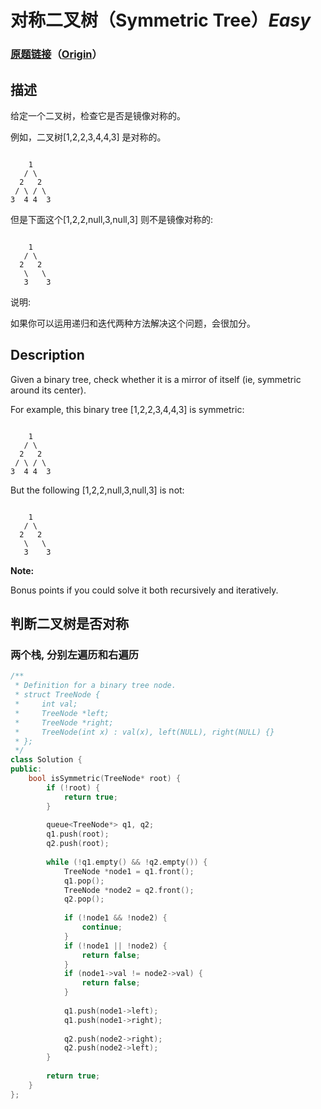 # 对称二叉树（Symmetric Tree）*Easy*
### [原题链接](https://leetcode-cn.com/problems/symmetric-tree)（[Origin](https://leetcode.com/problems/symmetric-tree)）
## 描述
给定一个二叉树，检查它是否是镜像对称的。

例如，二叉树[1,2,2,3,4,4,3] 是对称的。
```

    1
   / \
  2   2
 / \ / \
3  4 4  3
```


但是下面这个[1,2,2,null,3,null,3] 则不是镜像对称的:
```

    1
   / \
  2   2
   \   \
   3    3
```


说明:

如果你可以运用递归和迭代两种方法解决这个问题，会很加分。

## Description
Given a binary tree, check whether it is a mirror of itself (ie, symmetric around its center).


For example, this binary tree [1,2,2,3,4,4,3] is symmetric:
```

    1
   / \
  2   2
 / \ / \
3  4 4  3
```



But the following [1,2,2,null,3,null,3]  is not:
```

    1
   / \
  2   2
   \   \
   3    3
```
**Note:**

Bonus points if you could solve it both recursively and iteratively.


## 判断二叉树是否对称
### 两个栈, 分别左遍历和右遍历
```c++
/**
 * Definition for a binary tree node.
 * struct TreeNode {
 *     int val;
 *     TreeNode *left;
 *     TreeNode *right;
 *     TreeNode(int x) : val(x), left(NULL), right(NULL) {}
 * };
 */
class Solution {
public:
    bool isSymmetric(TreeNode* root) {
        if (!root) {
            return true;
        }
        
        queue<TreeNode*> q1, q2;
        q1.push(root);
        q2.push(root);
        
        while (!q1.empty() && !q2.empty()) {
            TreeNode *node1 = q1.front();
            q1.pop();
            TreeNode *node2 = q2.front();
            q2.pop();
            
            if (!node1 && !node2) {
                continue;
            }
            if (!node1 || !node2) {
                return false;
            }
            if (node1->val != node2->val) {
                return false;
            }
            
            q1.push(node1->left);
            q1.push(node1->right);
            
            q2.push(node2->right);
            q2.push(node2->left);
        }
        
        return true;
    }
};
```